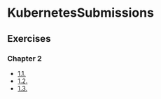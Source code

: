 # KubernetesSubmissions

## Exercises

### Chapter 2

- [1.1.](https://github.com/RemcoJ1966/KubernetesSubmissions/tree/main/1.1)
- [1.2.](https://github.com/RemcoJ1966/KubernetesSubmissions/tree/main/1.2)
- [1.3.](https://github.com/RemcoJ1966/KubernetesSubmissions/tree/main/1.1/manifests)

